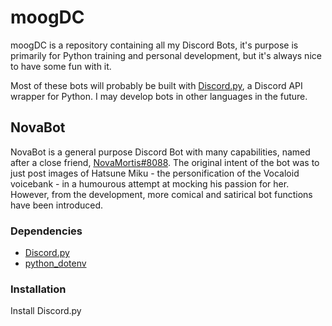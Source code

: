# moogDC
moogDC is a repository containing all my Discord Bots, it's purpose is primarily for Python training and personal development, but it's always nice to have some fun with it.

Most of these bots will probably be built with [Discord.py](https://github.com/Rapptz/discord.py), a Discord API wrapper for Python. I may develop bots in other languages in the future.
## NovaBot
NovaBot is a general purpose Discord Bot with many capabilities, named after a close friend, [NovaMortis#8088](https://www.twitch.tv/novamortis_). The original intent of the bot was to just post images of Hatsune Miku - the personification of the Vocaloid voicebank - in a humourous attempt at mocking his passion for her. However, from the development, more comical and satirical bot functions have been introduced. 

### Dependencies
* [Discord.py](https://github.com/Rapptz/discord.py)
* [python_dotenv](https://pypi.org/project/python-dotenv/)

### Installation
Install Discord.py
